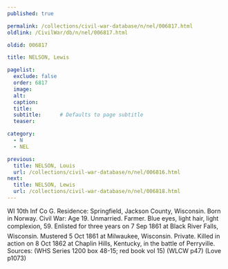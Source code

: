 ```yaml
---
published: true

permalink: /collections/civil-war-database/n/nel/006817.html
oldlink: /CivilWar/db/n/nel/006817.html

oldid: 006817

title: NELSON, Lewis

pagelist:
  exclude: false
  order: 6817
  image: 
  alt:
  caption:
  title:
  subtitle:      # Defaults to page subtitle
  teaser:

category: 
  - N 
  - NEL

previous:
  title: NELSON, Louis
  url: /collections/civil-war-database/n/nel/006816.html  
next:
  title: NELSON, Lewis
  url: /collections/civil-war-database/n/nel/006818.html   
---
```

WI 10th Inf Co G. Residence: Springfield, Jackson County, Wisconsin. Born in Norway. Civil War: Age 19. Unmarried. Farmer. Blue eyes, light hair, light complexion, 5&#146;9&#148;. Enlisted for three years on 7 Sep 1861 at Black River Falls, Wisconsin. Mustered 5 Oct 1861 at Milwaukee, Wisconsin. Private. Killed in action on 8 Oct 1862 at Chaplin Hills, Kentucky, in the battle of Perryville. Sources: (WHS Series 1200 box 48-15; red book vol 15) (WLCW p47) (Love p1073)